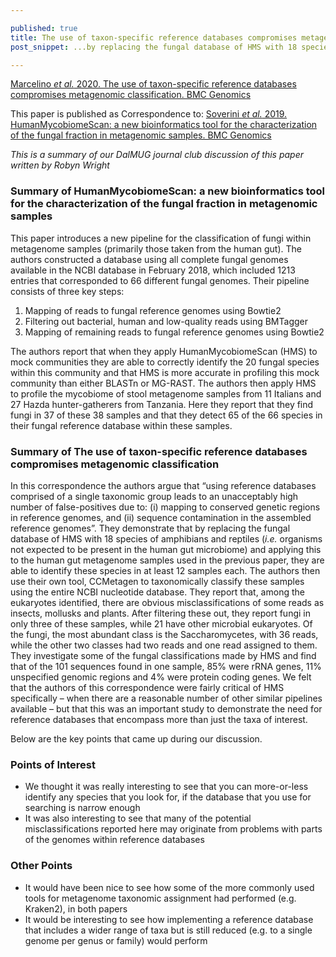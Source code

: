 ```yaml
--- 

published: true 
title: The use of taxon-specific reference databases compromises metagenomic classification 
post_snippet: ...by replacing the fungal database of HMS with 18 species of amphibians and reptiles (*i.e.* organisms not expected to be present in the human gut microbiome) and applying this to the human gut metagenome samples used in the previous paper, they are able to identify these species...

--- 
```


[Marcelino *et al.* 2020. The use of taxon-specific reference databases compromises metagenomic classification. BMC Genomics](https://bmcgenomics.biomedcentral.com/articles/10.1186/s12864-020-6592-2) 

This paper is published as Correspondence to: 
[Soverini *et al.* 2019. HumanMycobiomeScan: a new bioinformatics tool for the characterization of the fungal fraction in metagenomic samples. BMC Genomics](https://bmcgenomics.biomedcentral.com/articles/10.1186/s12864-019-5883-y) 

_This is a summary of our DalMUG journal club discussion of this paper written by Robyn Wright_ 

### Summary of HumanMycobiomeScan: a new bioinformatics tool for the characterization of the fungal fraction in metagenomic samples 

This paper introduces a new pipeline for the classification of fungi within metagenome samples (primarily those taken from the human gut). The authors constructed a database using all complete fungal genomes available in the NCBI database in February 2018, which included 1213 entries that corresponded to 66 different fungal genomes. Their pipeline consists of three key steps: 
1. Mapping of reads to fungal reference genomes using Bowtie2 
2. Filtering out bacterial, human and low-quality reads using BMTagger 
3. Mapping of remaining reads to fungal reference genomes using Bowtie2 

The authors report that when they apply HumanMycobiomeScan (HMS) to mock communities they are able to correctly identify the 20 fungal species within this community and that HMS is more accurate in profiling this mock community than either BLASTn or MG-RAST. The authors then apply HMS to profile the mycobiome of stool metagenome samples from 11 Italians and 27 Hazda hunter-gatherers from Tanzania. Here they report that they find fungi in 37 of these 38 samples and that they detect 65 of the 66 species in their fungal reference database within these samples. 

### Summary of The use of taxon-specific reference databases compromises metagenomic classification 

In this correspondence the authors argue that “using reference databases comprised of a single taxonomic group leads to an unacceptably high number of false-positives due to: (i) mapping to conserved genetic regions in reference genomes, and (ii) sequence contamination in the assembled reference genomes”. They demonstrate that by replacing the fungal database of HMS with 18 species of amphibians and reptiles (*i.e.* organisms not expected to be present in the human gut microbiome) and applying this to the human gut metagenome samples used in the previous paper, they are able to identify these species in at least 12 samples each. The authors then use their own tool, CCMetagen to taxonomically classify these samples using the entire NCBI nucleotide database. They report that, among the eukaryotes identified, there are obvious misclassifications of some reads as insects, mollusks and plants. After filtering these out, they report fungi in only three of these samples, while 21 have other microbial eukaryotes. Of the fungi, the most abundant class is the Saccharomycetes, with 36 reads, while the other two classes had two reads and one read assigned to them. They investigate some of the fungal classifications made by HMS and find that of the 101 sequences found in one sample, 85% were rRNA genes, 11% unspecified genomic regions and 4% were protein coding genes. We felt that the authors of this correspondence were fairly critical of HMS specifically – when there are a reasonable number of other similar pipelines available – but that this was an important study to demonstrate the need for reference databases that encompass more than just the taxa of interest.   

Below are the key points that came up during our discussion. 

### Points of Interest 

- We thought it was really interesting to see that you can more-or-less identify any species that you look for, if the database that you use for searching is narrow enough 
- It was also interesting to see that many of the potential misclassifications reported here may originate from problems with parts of the genomes within reference databases  

### Other Points 
- It would have been nice to see how some of the more commonly used tools for metagenome taxonomic assignment had performed (e.g. Kraken2), in both papers 
- It would be interesting to see how implementing a reference database that includes a wider range of taxa but is still reduced (e.g. to a single genome per genus or family) would perform 
